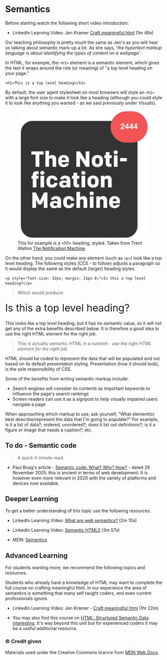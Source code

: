 # Semantics

Before starting watch the following short video introduction:

- LinkedIn Learning Video: Jen Kramer [Craft meaningful html](https://www.linkedin.com/learning/crafting-meaningful-html/craft-meaningful-html?u=36102708) (1m 49s)

Our teaching philosophy is pretty much the same as Jen's as you will hear us talking about semantic mark-up a lot. As she says, '*the hypertext markup language is about identifying the types of content on a webpage*'.

In HTML, for example, the `<h1>` element is a semantic element, which gives the text it wraps around the role (or meaning) of "a top level heading on your page."

```
<h1>This is a top level heading</h1>
```

By default, the user agent stylesheet on most browsers will style an `<h1>` with a large font size to make it look like a heading (although you could style it to look like anything you wanted - as we said previously under *Visuals*).


<figure>
<img src="media/styled-heading.png" alt="A stylish heading styled as a block, with curved corners">
<figcaption>
This for example is a &lt;h1&gt; heading, styled. Taken from Trent Walton <a href="https://trentwalton.com/articles/2017/04/10/the-notification-machine.html">The Notification Machine</a>.
</figcaption>
</figure>

On the other hand, you could make any element (such as `<p>`) look like a top level heading. The following styles (CCS - to follow) adjusts a paragraph so it would display the same as the default (larger) heading styles.

```
<p style="font-size: 32px; margin: 21px 0;">Is this a top level heading?</p>
```

> Which would produce: 

<p style="font-size: 32px; margin: 21px 0;">Is this a top level heading?</p>

This looks like a top level heading, but it has no semantic value, so it will not get any of the extra benefits described below. It is therefore a good idea to use the right HTML element for the right job.

> This is actually semantic HTML in a nutshell - *use the right HTML element for the right job*.

HTML should be coded to represent the data that will be populated and not based on its default presentation styling. Presentation (how it should look), is the sole responsibility of CSS.

Some of the benefits from writing semantic markup include:

- Search engines will consider its contents as important keywords to influence the page's search rankings
- Screen readers can use it as a signpost to help visually impaired users navigate a page


When approaching which markup to use, ask yourself, "What element(s) best describe/represent the data that I'm going to populate?" For example, is it a list of data?; ordered, unordered?; does it list out definitions?; is it a figure or image that needs a caption?; etc.

<!-- div class="exercise" -->
## To do - Semantic code

> A quick 4 minute read.

- Paul Boag's article - [Semantic code: What? Why? How?](https://boagworld.com/dev/semantic-code-what-why-how/) - dated 29 November 2005, this is ancient in terms of web development. It is however even more relevant in 2020 with the variety of platforms and devices now available.

<!-- end div -->

<h2 class="deep">Deeper Learning</h2>

To get a better understanding of this topic use the following resources.

- LinkedIn Learning Video: [What are web semantics?](https://www.linkedin.com/learning/html5-structure-syntax-and-semantics/what-are-web-semantics?u=36102708) (2m 10s)

- LinkedIn Learning Video: [Semantic HTML5](https://www.linkedin.com/learning/html5-structure-syntax-and-semantics/semantic-html5?u=36102708) (3m 57s)

- MDN: [Semantics](https://developer.mozilla.org/en-US/docs/Glossary/Semantics)

<h2 class="deep">Advanced Learning</h2>

For students wanting more, we recommend the following topics and resources. 

Students who already have a knowledge of HTML may want to complete the full course on crafting meaningful html. In our experience the area of semantics is something that many self taught coders, and even current professionals ignore.

- LinkedIn Learning Video: Jen Kramer - [Craft meaningful html](https://www.linkedin.com/learning/crafting-meaningful-html/craft-meaningful-html?u=36102708) (1hr 22m)

- You may also find this course on [HTML: Structured Semantic Data interesting](https://www.linkedin.com/learning-login/share?forceAccount=false&redirect=https%3A%2F%2Fwww.linkedin.com%2Flearning%2Fhtml-structured-semantic-data%3Ftrk%3Dshare_ent_url&account=36102708). It's way beyond this unit but for experienced coders it may be a useful additional resource.


### &copy; Credit given

Materials used under the Creative Commons licence from [MDN Web Docs](https://developer.mozilla.org/en-US/docs/Web/HTML).